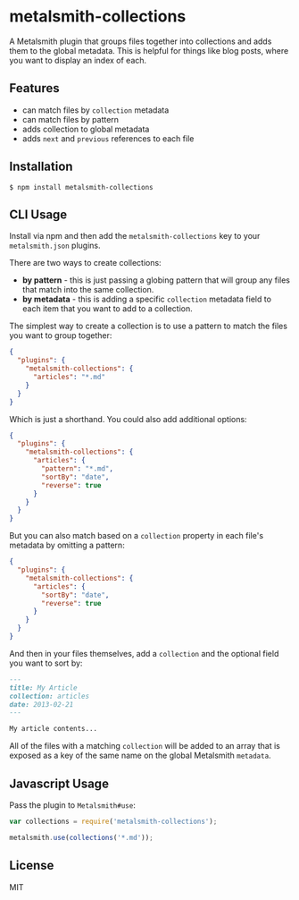 
# metalsmith-collections

  A Metalsmith plugin that groups files together into collections and adds them to the global metadata. This is helpful for things like blog posts, where you want to display an index of each.

## Features

  - can match files by `collection` metadata
  - can match files by pattern
  - adds collection to global metadata
  - adds `next` and `previous` references to each file

## Installation

    $ npm install metalsmith-collections

## CLI Usage


  Install via npm and then add the `metalsmith-collections` key to your `metalsmith.json` plugins. 

  There are two ways to create collections:

  - **by pattern** - this is just passing a globing pattern that will group any files that match into the same collection.
  - **by metadata** - this is adding a specific `collection` metadata field to each item that you want to add to a collection.

  The simplest way to create a collection is to use a pattern to match the files you want to group together:

```json
{
  "plugins": {
    "metalsmith-collections": {
      "articles": "*.md"
    }
  }
}
```

  Which is just a shorthand. You could also add additional options:

```json
{
  "plugins": {
    "metalsmith-collections": {
      "articles": {
        "pattern": "*.md",
        "sortBy": "date",
        "reverse": true
      }
    }
  }
}
```

  But you can also match based on a `collection` property in each file's metadata by omitting a pattern:

```json
{
  "plugins": {
    "metalsmith-collections": {
      "articles": {
        "sortBy": "date",
        "reverse": true
      }
    }
  }
}
```

  And then in your files themselves, add a `collection` and the optional field you want to sort by:

```markdown
---
title: My Article
collection: articles
date: 2013-02-21
---

My article contents...
```

  All of the files with a matching `collection` will be added to an array that is exposed as a key of the same name on the global Metalsmith `metadata`.

## Javascript Usage

  Pass the plugin to `Metalsmith#use`:

```js
var collections = require('metalsmith-collections');

metalsmith.use(collections('*.md'));
```

## License

  MIT